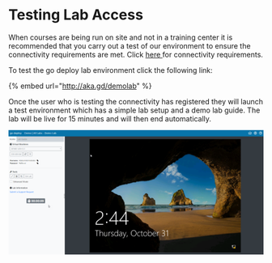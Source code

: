 # Testing Lab Access

When courses are being run on site and not in a training center it is recommended that you carry out a test of our environment to ensure the connectivity requirements are met.  Click [here ](connectivity-requirements.md)for connectivity requirements.

To test the go deploy lab environment click the following link:

{% embed url="http://aka.gd/demolab" %}

Once the user who is testing the connectivity has registered they will launch a test environment which has a simple lab setup and a demo lab guide.  The lab will be live for 15 minutes and will then end automatically.

![](../.gitbook/assets/demo-lab.png)



